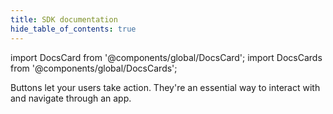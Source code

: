 ```yaml
---
title: SDK documentation
hide_table_of_contents: true
---
```


import DocsCard from '@components/global/DocsCard';
import DocsCards from '@components/global/DocsCards';

<head>
  <title>UI Components | User Interface Application Building Components</title>
  <meta
    name="description"
    content="Ionic Framework comes stock with a number of high-level UI components, including cards, lists, and tabs to quickly and easily build your app's user interface."
  />
  <style>{`
    :root {
      --doc-item-container-width: 60rem;
    }
  `}</style>
</head>

<intro-end />
<DocsCards>

<DocsCard header="Installation" href="api/button" icon="https://getblox.ai/images/home/insurance.svg"  >
  
</DocsCard>

<DocsCard header="Catalog" href="api/badge" icon="/icons/component-badge-icon.png">
 
</DocsCard>
<DocsCard header="Schema" href="api/alert" icon="/icons/component-button-icon.png">
  <p>Buttons let your users take action. They're an essential way to interact with and navigate through an app.</p>
</DocsCard>
</DocsCards>
